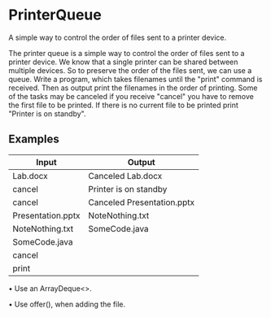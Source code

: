# PrinterQueue
A simple way to control the order of files sent to a printer device.

The printer queue is a simple way to control the order of files sent to a printer device. We know that a single printer can be shared between multiple devices. So to preserve the order of the files sent, we can use a queue. 
Write a program, which takes filenames until the "print" command is received. Then as output print the filenames in the order of printing. Some of the tasks may be canceled if you receive "cancel" you have to remove the first file to be printed. If there is no current file to be printed print "Printer is on standby".

Examples
--------

Input | Output
------|-------
Lab.docx | Canceled Lab.docx
cancel | Printer is on standby 
cancel | Canceled Presentation.pptx
Presentation.pptx | NoteNothing.txt
NoteNothing.txt | SomeCode.java
SomeCode.java |
cancel |
print |

•	Use an ArrayDeque<>.

•	Use offer(), when adding the file.

